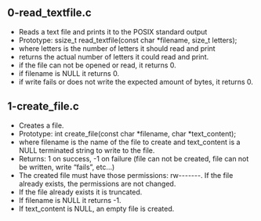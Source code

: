 ## 0-read_textfile.c
- Reads a text file and prints it to the POSIX standard output
- Prototype: ssize_t read_textfile(const char *filename, size_t letters);
- where letters is the number of letters it should read and print
- returns the actual number of letters it could read and print.
- if the file can not be opened or read, it returns 0.
- if filename is NULL it returns 0.
- if write fails or does not write the expected amount of bytes, it
  returns 0.
## 1-create_file.c
- Creates a file.
- Prototype: int create_file(const char *filename, char *text_content);
- where filename is the name of the file to create and text_content is a NULL
  terminated string to write to the file.
- Returns: 1 on success, -1 on failure (file can not be created, file can not be
  written, write “fails”, etc…)
- The created file must have those permissions: rw-------. If the file already
  exists, the permissions are not changed.
- If the file already exists it is truncated.
- If filename is NULL it returns  -1.
- If text_content is NULL, an empty file is created.
